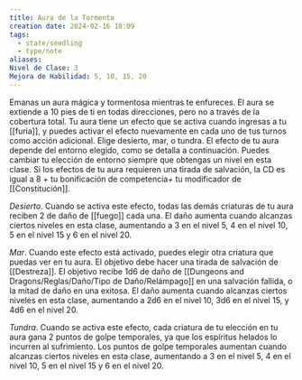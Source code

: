 ```yaml
---
title: Aura de la Tormenta
creation date: 2024-02-16 18:09
tags:
  - state/seedling
  - type/note
aliases: 
Nivel de Clase: 3
Mejora de Habilidad: 5, 10, 15, 20
---
```

Emanas un aura mágica y tormentosa mientras te enfureces. El aura se extiende a 10 pies de ti en
todas direcciones, pero no a través de la cobertura total. Tu aura tiene un efecto que se activa
cuando ingresas a tu [[furia]], y puedes activar el efecto nuevamente en cada uno de tus turnos como
acción adicional. Elige desierto, mar, o tundra. 
El efecto de tu aura depende del entorno elegido, como se detalla a continuación. Puedes cambiar tu elección de entorno siempre que obtengas un nivel en esta clase. 
Si los efectos de tu aura requieren una tirada de salvación, la CD es igual a 8 + tu bonificación de competencia+ tu modificador de [[Constitución]].

*Desierto*. Cuando se activa este efecto, todas las demás criaturas de tu aura reciben 2 de daño de
[[fuego]] cada una. El daño aumenta cuando alcanzas ciertos niveles en esta clase, aumentando a 3 en el nivel 5, 4 en el nivel 10, 5 en el nivel 15 y 6 en el nivel 20.

*Mar*. Cuando este efecto está activado, puedes elegir otra criatura que puedas ver en tu aura. El
objetivo debe hacer una tirada de salvación de [[Destreza]]. El objetivo recibe 1d6 de daño de
[[Dungeons and Dragons/Reglas/Daño/Tipo de Daño/Relámpago]] en una salvación fallida, o la mitad de daño en una exitosa. El daño aumenta cuando
alcanzas ciertos niveles en esta clase, aumentando a 2d6 en el nivel 10, 3d6 en el nivel 15, y 4d6 en el nivel 20.

*Tundra*. Cuando se activa este efecto, cada criatura de tu elección en tu aura gana 2 puntos de golpe temporales, ya que los espíritus helados lo incurren al sufrimiento. Los puntos de golpe temporales aumentan cuando alcanzas ciertos niveles en esta clase, aumentando a 3 en el nivel 5, 4 en el nivel 10, 5 en el nivel 15 y 6 en el nivel 20.
